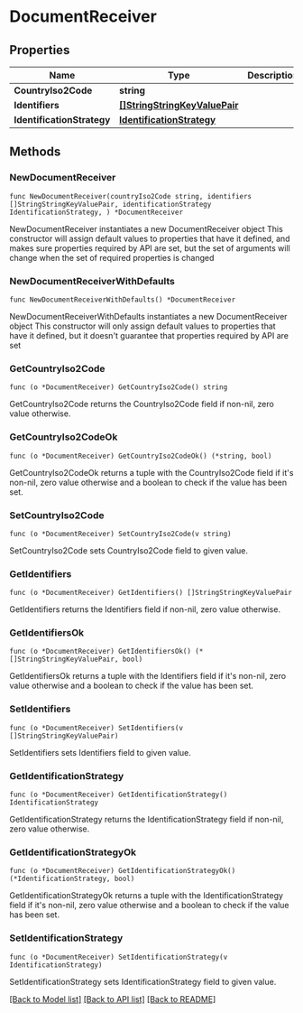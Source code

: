 # DocumentReceiver

## Properties

Name | Type | Description | Notes
------------ | ------------- | ------------- | -------------
**CountryIso2Code** | **string** |  | 
**Identifiers** | [**[]StringStringKeyValuePair**](StringStringKeyValuePair.md) |  | 
**IdentificationStrategy** | [**IdentificationStrategy**](IdentificationStrategy.md) |  | 

## Methods

### NewDocumentReceiver

`func NewDocumentReceiver(countryIso2Code string, identifiers []StringStringKeyValuePair, identificationStrategy IdentificationStrategy, ) *DocumentReceiver`

NewDocumentReceiver instantiates a new DocumentReceiver object
This constructor will assign default values to properties that have it defined,
and makes sure properties required by API are set, but the set of arguments
will change when the set of required properties is changed

### NewDocumentReceiverWithDefaults

`func NewDocumentReceiverWithDefaults() *DocumentReceiver`

NewDocumentReceiverWithDefaults instantiates a new DocumentReceiver object
This constructor will only assign default values to properties that have it defined,
but it doesn't guarantee that properties required by API are set

### GetCountryIso2Code

`func (o *DocumentReceiver) GetCountryIso2Code() string`

GetCountryIso2Code returns the CountryIso2Code field if non-nil, zero value otherwise.

### GetCountryIso2CodeOk

`func (o *DocumentReceiver) GetCountryIso2CodeOk() (*string, bool)`

GetCountryIso2CodeOk returns a tuple with the CountryIso2Code field if it's non-nil, zero value otherwise
and a boolean to check if the value has been set.

### SetCountryIso2Code

`func (o *DocumentReceiver) SetCountryIso2Code(v string)`

SetCountryIso2Code sets CountryIso2Code field to given value.


### GetIdentifiers

`func (o *DocumentReceiver) GetIdentifiers() []StringStringKeyValuePair`

GetIdentifiers returns the Identifiers field if non-nil, zero value otherwise.

### GetIdentifiersOk

`func (o *DocumentReceiver) GetIdentifiersOk() (*[]StringStringKeyValuePair, bool)`

GetIdentifiersOk returns a tuple with the Identifiers field if it's non-nil, zero value otherwise
and a boolean to check if the value has been set.

### SetIdentifiers

`func (o *DocumentReceiver) SetIdentifiers(v []StringStringKeyValuePair)`

SetIdentifiers sets Identifiers field to given value.


### GetIdentificationStrategy

`func (o *DocumentReceiver) GetIdentificationStrategy() IdentificationStrategy`

GetIdentificationStrategy returns the IdentificationStrategy field if non-nil, zero value otherwise.

### GetIdentificationStrategyOk

`func (o *DocumentReceiver) GetIdentificationStrategyOk() (*IdentificationStrategy, bool)`

GetIdentificationStrategyOk returns a tuple with the IdentificationStrategy field if it's non-nil, zero value otherwise
and a boolean to check if the value has been set.

### SetIdentificationStrategy

`func (o *DocumentReceiver) SetIdentificationStrategy(v IdentificationStrategy)`

SetIdentificationStrategy sets IdentificationStrategy field to given value.



[[Back to Model list]](../README.md#documentation-for-models) [[Back to API list]](../README.md#documentation-for-api-endpoints) [[Back to README]](../README.md)


